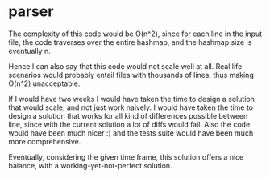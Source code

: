 # parser

The complexity of this code would be O(n^2), 
since for each line in the input file, the code traverses over the entire hashmap, 
and the hashmap size is eventually n.

Hence I can also say that this code would not scale well at all. 
Real life scenarios would probably entail files with thousands of lines, thus making O(n^2) unacceptable.

If I would have two weeks I would have taken the time to design a solution that would scale, and not just work naively.
I would have taken the time to design a solution that works for all kind of differences possible between line, since with the current solution a lot of diffs would fail.
Also the code would have been much nicer :) and the tests suite would have been much more comprehensive.

Eventually, considering the given time frame, 
this solution offers a nice balance, with a working-yet-not-perfect solution. 